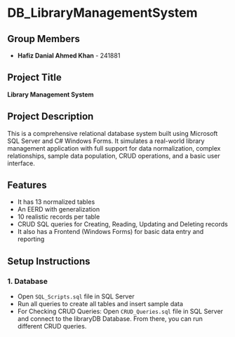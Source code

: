 # DB_LibraryManagementSystem

## Group Members

* **Hafiz Danial Ahmed Khan** - 241881

## Project Title

**Library Management System**

## Project Description

This is a comprehensive relational database system built using Microsoft SQL Server and C# Windows Forms. It simulates a real-world library management application with full support for data normalization, complex relationships, sample data population, CRUD operations, and a basic user interface.

## Features

* It has 13 normalized tables
* An EERD with generalization
* 10 realistic records per table
* CRUD SQL queries for Creating, Reading, Updating and Deleting records
* It also has a Frontend (Windows Forms) for basic data entry and reporting

## Setup Instructions

### 1. Database

* Open `SQL_Scripts.sql` file in SQL Server
* Run all queries to create all tables and insert sample data
* For Checking CRUD Queries:
  Open `CRUD_Queries.sql` file in SQL Server and connect to the libraryDB Database. From there, you can run different CRUD queries.
